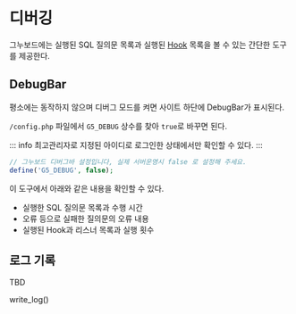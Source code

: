 # 디버깅

그누보드에는 실행된 SQL 질의문 목록과 실행된 [Hook](./hook) 목록을 볼 수 있는 간단한 도구를 제공한다.

## DebugBar

평소에는 동작하지 않으며 디버그 모드를 켜면 사이트 하단에 DebugBar가 표시된다.

`/config.php` 파일에서 `G5_DEBUG` 상수를 찾아 `true`로 바꾸면 된다.

::: info
최고관리자로 지정된 아이디로 로그인한 상태에서만 확인할 수 있다.
:::

```php
// 그누보드 디버그바 설정입니다, 실제 서버운영시 false 로 설정해 주세요.
define('G5_DEBUG', false);
```

이 도구에서 아래와 같은 내용을 확인할 수 있다.

- 실행한 SQL 질의문 목록과 수행 시간
- 오류 등으로 실패한 질의문의 오류 내용
- 실행된 Hook과 리스너 목록과 실행 횟수

## 로그 기록

TBD

write_log()
